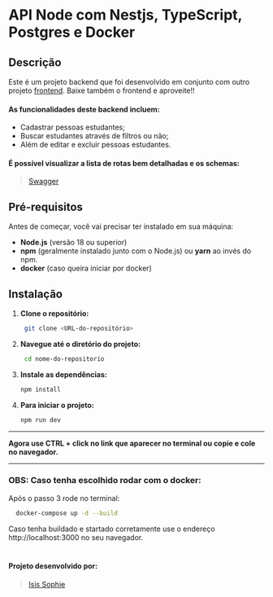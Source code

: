 # API Node com Nestjs, TypeScript, Postgres e Docker

## Descrição

Este é um projeto backend que foi desenvolvido em conjunto com outro projeto [frontend](https://github.com/sophiesantana/react-students). Baixe também o frontend e aproveite!!

#### As funcionalidades deste backend incluem:
- Cadastrar pessoas estudantes;
- Buscar estudantes através de filtros ou não;
- Além de editar e excluir pessoas estudantes.

#### É possível visualizar a lista de rotas bem detalhadas e os schemas:
> [Swagger](http://localhost:3000/swagger)

## Pré-requisitos

Antes de começar, você vai precisar ter instalado em sua máquina:

- **Node.js** (versão 18 ou superior)
- **npm** (geralmente instalado junto com o Node.js) ou **yarn** ao invés do npm.
- **docker** (caso queira iniciar por docker)

## Instalação

1. **Clone o repositório:**

   ```bash
    git clone <URL-do-repositório>

2. **Navegue até o diretório do projeto:**
   ```bash
    cd nome-do-repositorio

3. **Instale as dependências:**
    ```bash
    npm install

4. **Para iniciar o projeto:**
    ```bash
    npm run dev
---

**Agora use CTRL + click no link que aparecer no terminal ou copie e cole no navegador.**

---

### OBS: **Caso tenha escolhido rodar com o docker:**
  Após o passo 3 rode no terminal:
  ```bash
    docker-compose up -d --build
  ```
Caso tenha buildado e startado corretamente use o endereço http://localhost:3000 no seu navegador.

#

#### Projeto desenvolvido por:
> [Isis Sophie](https://www.linkedin.com/in/sophiesantana/)
